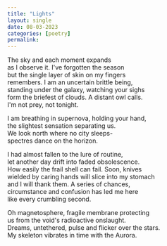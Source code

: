 ```yaml
---
title: "Lights"
layout: single
date: 08-03-2023
categories: [poetry]
permalink:
---
```


The sky and each moment expands   
as I observe it. I've forgotten the season     
but the single layer of skin on my fingers     
remembers. I am an uncertain brittle being,  
standing under the galaxy, watching your sighs  
form the briefest of clouds. A distant owl calls.   
I'm not prey, not tonight.  

I am breathing in supernova, holding your hand,    
the slightest sensation separating us.     
We look north where no city sleeps-   
spectres dance on the horizon.   

I had almost fallen to the lure of routine,   
let another day drift into faded obsolescence.    
How easily the frail shell can fail. Soon, knives   
wielded by caring hands will slice into my stomach   
and I will thank them. A series of chances,    
circumstance and confusion has led me here   
like every crumbling second.   

Oh magnetosphere, fragile membrane protecting   
us from the void's radioactive onslaught.  
Dreams, untethered, pulse and flicker over the stars.    
My skeleton vibrates in time with the Aurora.   